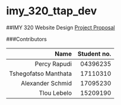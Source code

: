 # imy_320_ttap_dev
##IMY 320 Website Design
[Project Proposal](https://github.com/percywarapudi/2019_IMY320_Stitches/blob/master/IMY%20320%20Group%20Design%20and%20Development%20Assignment%20Final.pdf)

###Contributors

| Name                  | Student no. |
| ---------------------:| -----------:|
| Percy Rapudi          |    04396235 |
| Tshegofatso Manthata  |    17110310 |
| Alexander Schmid      |    17095230 |
| Tlou Lebelo           |    15209190 |



